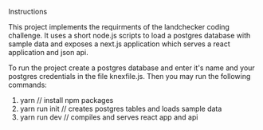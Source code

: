 Instructions

This project implements the requirments of the landchecker coding challenge. It uses a short node.js scripts to load a postgres database with sample data and exposes a next.js application which serves a react application and json api.

To run the project create a postgres database and enter it's name and your postgres credentials in the file knexfile.js. Then you may run the following commands:

1. yarn // install npm packages
2. yarn run init // creates postgres tables and loads sample data
3. yarn run dev // compiles and serves react app and api

